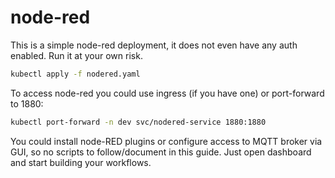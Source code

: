 # node-red

This is a simple node-red deployment, it does not even have any auth enabled. Run it at your own risk.

```sh
kubectl apply -f nodered.yaml
```

To access node-red you could use ingress (if you have one) or port-forward to 1880:

```sh
kubectl port-forward -n dev svc/nodered-service 1880:1880
```

You could install node-RED plugins or configure access to MQTT broker via GUI, so no scripts to follow/document in this guide.
Just open dashboard and start building your workflows.